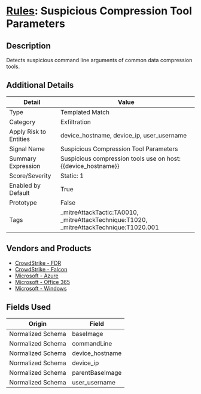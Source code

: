 # [Rules](README.md): Suspicious Compression Tool Parameters

## Description
Detects suspicious command line arguments of common data compression tools.

## Additional Details
|Detail|Value|
|----|----|
|Type|Templated Match|
|Category|Exfiltration|
|Apply Risk to Entities|device_hostname, device_ip, user_username|
|Signal Name|Suspicious Compression Tool Parameters|
|Summary Expression|Suspicious compression tools use on host: {{device_hostname}}|
|Score/Severity|Static: 1|
|Enabled by Default|True|
|Prototype|False|
|Tags|_mitreAttackTactic:TA0010, _mitreAttackTechnique:T1020, _mitreAttackTechnique:T1020.001|
## Vendors and Products
- [CrowdStrike - FDR](../products/569a3a44-c29f-492e-bcf4-5dc04e2ab0f3.md)
- [CrowdStrike - Falcon](../products/840c72e0-4e47-41e7-9b93-31f55d12f07d.md)
- [Microsoft - Azure](../products/a1225af5-e778-4068-a9a2-47da93d1ff24.md)
- [Microsoft - Office 365](../products/d3ed003d-5ddd-4c7a-bea5-63eae6311833.md)
- [Microsoft - Windows](../products/1ff7546c-cb36-4a24-87f7-89d2cecc5761.md)


## Fields Used

|Origin|Field|
|----|----|
|Normalized Schema|baseImage|
|Normalized Schema|commandLine|
|Normalized Schema|device_hostname|
|Normalized Schema|device_ip|
|Normalized Schema|parentBaseImage|
|Normalized Schema|user_username|


